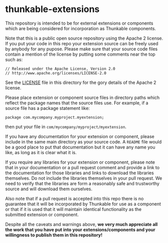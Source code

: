 # thunkable-extensions
This repository is intended to be for external extensions or components which are being considered for incorporation as Thunkable components.  

Note that this is a public open source repository using the Apache 2 license.  If you put your code in this repo your extension source can be freely used by anybody for any pupose.  Please make sure that your source code files contain a mention of the license by putting some comments near the top such as:
```
// Released under the Apache License, Version 2.0
// http://www.apache.org/licenses/LICENSE-2.0
```
See the [LICENSE](./LICENSE) file in this directory for the gory details of the Apache 2 license.

Please place extension or component source files in directory paths which reflect the package names that the source files use.  For example, if a source file has a package statement like:
```
package com.mycompany.myproject.myextension;
```
then put your file in `com/mycompany/myproject/myextension`.

If you have any documentation for your extension or component, please include in the same main directory as your source code.  A `README` file would be a good place to put that documentation but it can have any name you like, as long as it is clear what it is.

If you require any libraries for your extension or component, please note that in your documentation or a pull request comment and provide a link to the documentation for those libraries and links to download the libraries themselves.  Do not include the libraries themselves in your pull request.  We need to verify that the libraries are form a reasonably safe and trustworthy source and will download them ourselves.

Also note that if a pull request is accepted into this repo there is no guarantee that it will be incorporated by Thunkable for use as a component or that if it is used that it will maintain identical functionality as the submitted extension or component.

Despite all the caveats and warnings above, **we very much appreciate all the work that you have put into your extensions/components and your willingness to publish them in this repository!**
